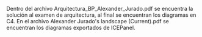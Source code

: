 Dentro del archivo Arquitectura_BP_Alexander_Jurado.pdf se encuentra la solución al examen de arquitectura, al final se encuentran los diagramas en C4.
 En el archivo Alexander Jurado's landscape (Current).pdf se encuentran los diagramas exportados de ICEPanel. 
